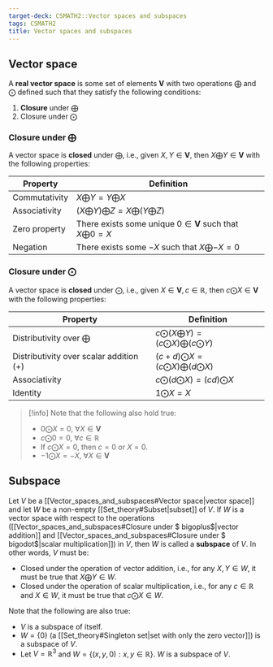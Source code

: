 ```yaml
---
target-deck: CSMATH2::Vector spaces and subspaces
tags: CSMATH2
title: Vector spaces and subspaces
---
```


## Vector space

A **real vector space** is some set of elements $\boldsymbol{V}$ with two operations $\bigoplus$ and $\bigodot$ defined such that they satisfy the following conditions:

1. **Closure** under $\bigoplus$
2. Closure under $\bigodot$
<!--ID: 1719926133362-->

### Closure under $\bigoplus$

A vector space is **closed** under $\bigoplus$, i.e., given $X, Y \in \boldsymbol{V}$, then  $X \bigoplus Y \in \boldsymbol{V}$ with the following properties:

|Property|Definition|
|---|---|
|Commutativity|$X \bigoplus Y = Y \bigoplus X$|
|Associativity|$(X \bigoplus Y) \bigoplus Z = X \bigoplus (Y \bigoplus Z)$|
|Zero property|There exists some unique $0 \in \boldsymbol{V}$ such that $X \bigoplus 0 = X$|
|Negation|There exists some $-X$ such that $X \bigoplus -X = 0$|

<!--ID: 1719926133367-->

### Closure under $\bigodot$

A vector space is **closed** under $\bigodot$, i.e., given $X \in \boldsymbol{V}, c \in \mathbb{R}$, then $c \bigodot X \in \boldsymbol{V}$ with the following properties:

|Property|Definition|
|---|---|
|Distributivity over $\bigoplus$|$c \bigodot (X \bigoplus Y) = (c \bigodot X) \bigoplus (c \bigodot Y)$|
|Distributivity over scalar addition ($+$)|$(c + d) \bigodot X = (c \bigodot X) \bigoplus (d \bigodot X)$|
|Associativity|$c \bigodot (d \bigodot X) = (cd) \bigodot X$|
|Identity|$1 \bigodot X = X$|

>[!info] Note that the following also hold true:
>- $0 \bigodot  X = 0, \ \forall X \in \boldsymbol{V}$
>- $c \bigodot 0 = 0, \ \forall c \in \mathbb{R}$
>- If $c \bigodot X = 0$, then $c = 0$ or $X = 0$.
>- $-1 \bigodot X = -X, \ \forall X \in \boldsymbol{V}$

<!--ID: 1719926133369-->

## Subspace

Let $V$ be a [[Vector_spaces_and_subspaces#Vector space|vector space]] and let $W$ be a non-empty [[Set_theory#Subset|subset]] of $V$. If $W$ is a vector space with respect to the operations ([[Vector_spaces_and_subspaces#Closure under $ bigoplus$|vector addition]] and [[Vector_spaces_and_subspaces#Closure under $ bigodot$|scalar multiplication]]) in $V$, then $W$ is called a **subspace** of $V$. In other words, $V$ must be:

- Closed under the operation of vector addition, i.e., for any $X, Y \in W$, it must be true that $X \bigoplus Y \in W$.
- Closed under the operation of scalar multiplication, i.e., for any $c \in \mathbb{R}$ and $X \in W$, it must be true that $c \bigodot X \in W$.

Note that the following are also true:

- $V$ is a subspace of itself.
- $W = \{0\}$ (a [[Set_theory#Singleton set|set with only the zero vector]]) is a subspace of $V$.
- Let $V = \mathbb{R}^3$ and $W = \{(x,y,0) : x, y \in \mathbb{R}\}$. $W$ is a subspace of $V$.
<!--ID: 1719926133372-->
